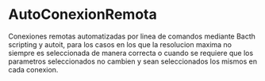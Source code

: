 AutoConexionRemota
==================

Conexiones remotas automatizadas por linea de comandos mediante Bacth scripting y autoit, 
para los casos en los que la resolucion maxima no siempre es seleccionada de manera correcta
o cuando se requiere que los parametros seleccionados no cambien y sean seleccionados los 
mismos en cada conexion.
